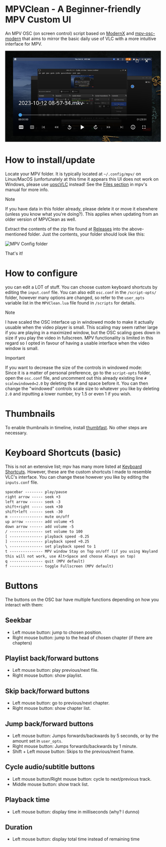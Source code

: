 # MPVClean - A Beginner-friendly MPV Custom UI
An MPV OSC (on screen control) script based on [ModernX](https://github.com/cyl0/ModernX) and [mpv-osc-modern](https://github.com/maoiscat/mpv-osc-modern/) that aims to mirror the basic daily use of VLC with a more intuitive interface for MPV. 

![MPVClean preview image](MPVClean.png)

# How to install/update

Locate your MPV folder. It is typically located at `~/.config/mpv/` on Linux/MacOS (unfortunately at this time it appears this UI does not work on Windows, please use [uoscVLC](https://github.com/Anduril97/uoscVLC) instead! See the [Files section](https://mpv.io/manual/master/#files) in mpv's manual for more info.

> [!NOTE]
> If you have data in this folder already, please delete it or move it elsewhere (unless you know what you're doing?). This applies when updating from an older version of MPVClean as well.

Extract the contents of the zip file found at [Releases](https://github.com/Anduril97/MPVClean/releases) into the above-mentioned folder. Just the contents, your folder should look like this:

![MPV Config folder](https://github.com/Anduril97/MPVClean/assets/100987393/0d88f36e-0480-4127-a4ee-04dca91f871f)

That's it!

# How to configure
you can edit a LOT of stuff. You can choose custom keyboard shortcuts by editing the `input.conf` file. You can also edit `osc.conf` in the `/script-opts/` folder, however many options are changed, so refer to the `user_opts` variable list in the `MPVClean.lua` file found in `/scripts` for details.

> [!NOTE]
> I have scaled the OSC interface up in windowed mode to make it actually usuable when the video player is small. This scaling may seem rather large if you are playing in a maximized window, but the OSC scaling goes down in size if you play the video in fullscreen. MPV functionality is limited in this regard so I opted in favour of having a usable interface when the video window is small.

> [!IMPORTANT]
> If you want to decrease the size of the controls in windowed mode:  
> Since it is a matter of personal preference, go to the `script-opts` folder, open the `osc.conf` file, and uncomment out this already existing line `# scalewindowed=2.0` by deleting the # and space before it.
> You can then change the "windowed" controls scale size to whatever you like by deleting `2.0` and inputting a lower number, try 1.5 or even 1 if you wish.

# Thumbnails

To enable thumbnails in timeline, install [thumbfast](https://github.com/po5/thumbfast). No other steps are necessary.

# Keyboard Shortcuts (basic)
This is not an extensive list; mpv has many more listed at [Keyboard Shortcuts](https://mpv.io/manual/master/#keyboard-control).
However, these are the custom shortcuts I made to resemble VLC's interface. You can change these however you like by editing the `inputs.conf` file.
```
spacebar -------- play/pause
right arrow ----- seek +3
left arrow ------ seek -3
shift+right ----- seek +30
shift+left ------ seek -30
m --------------- mute on/off
up arrow -------- add volume +5
down arrow ------ add volume -5
/ --------------- set volume to 100
[ --------------- playback speed -0.25
] --------------- playback speed +0.25
\ --------------- set playback speed to 1
t --------------- MPV window Stay on Top on/off (if you using Wayland this will not work, use Alt+Space and choose Always on top)
q --------------- quit (MPV default)
f --------------- toggle Fullscreen (MPV default)
```
# Buttons

The buttons on the OSC bar have multiple functions depending on how you interact with them:

## Seekbar
* Left mouse button: jump to chosen position.
* Right mouse button: jump to the head of chosen chapter (if there are chapters)
## Playlist back/forward buttons
* Left mouse button: play previous/next file.
* Right mouse button: show playlist.
## Skip back/forward buttons
* Left mouse button: go to previous/next chapter.
* Right mouse button: show chapter list.
## Jump back/forward buttons
* Left mouse button: Jumps forwards/backwards by 5 seconds, or by the amount set in `user_opts`.
* Right mouse button: Jumps forwards/backwards by 1 minute.
* Shift + Left mouse button: Skips to the previous/next frame.
## Cycle audio/subtitle buttons
* Left mouse button/Right mouse button: cycle to next/previous track.
* Middle mouse button: show track list.
## Playback time
* Left mouse button: display time in milliseconds (why? I dunno)
## Duration
* Left mouse button: display total time instead of remaining time
